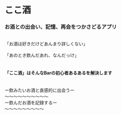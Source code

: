 # ここ酒 

### お酒との出会い、記憶、再会をつかさどるアプリ

<br />
「お酒は好きだけどあんまり詳しくない」
 <br />
 <br />
「あのとき飲んだあれ、なんだっけ」
 <br />
 <br />
 
#### 「ここ酒」はそんなBarの初心者あるあるを解決します
 <br />
ー飲みたいお酒と直感的に出会うー
 <br />
〜〜〜〜〜〜〜〜〜〜
 <br />
 ー飲んだお酒を記録するー
  <br />
 〜〜〜〜〜〜〜〜〜
  <br />








